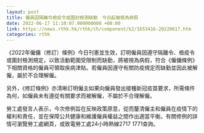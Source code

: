 ```yaml
---
layout: post
title: 僱員因隔離令檢疫令或圍封檢測缺勤　今日起被視為病假
date: 2022-06-17 11:10:07.000000000 +08:00
link: https://news.rthk.hk/rthk/ch/component/k2/1653416-20220617.htm
categories: rthk
---
```


《2022年僱傭（修訂）條例》今日刊憲並生效，訂明僱員因遵守隔離令、檢疫令或圍封檢測規定，以致活動範圍受限制而缺勤，將被視為病假，符合《僱傭條例》下相關資格的僱員可領取疾病津貼。若僱員因遵守有關防疫規定而缺勤並因此被解僱，屬於不合理解僱。
 
另外，《修訂條例》亦清晰訂明僱主如果向僱員發出接種新冠疫苗要求，所需條件為何，如僱員未有遵從有關要求而被解僱，不屬於不合理解僱。
 
勞工處發言人表示，今次修例旨在反映政策原意，從而釐清僱主和僱員在疫情下的權利和責任，並在保障公共健康和維護僱員權益之間作出適當平衡。有關修例的詳情可瀏覽勞工處網頁，或致電勞工處24小時熱線2717 1771查詢。
